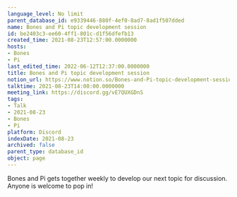 ```yaml
---
language_level: No limit
parent_database_id: e9339446-880f-4ef0-8ad7-8ad1f507dded
name: Bones and Pi topic development session
id: be2403c3-ee60-4ff1-801c-d1f56dfefb13
created_time: 2021-08-23T12:57:00.0000000
hosts:
- Bones
- Pi
last_edited_time: 2022-06-12T12:37:00.0000000
title: Bones and Pi topic development session
notion_url: https://www.notion.so/Bones-and-Pi-topic-development-session-be2403c3ee604ff1801cd1f56dfefb13
talktime: 2021-08-23T14:00:00.0000000
meeting_link: https://discord.gg/vE7QUXGDnS
tags:
- Talk
- 2021-08-23
- Bones
- Pi
platform: Discord
indexDate: 2021-08-23
archived: false
parent_type: database_id
object: page
---
```


Bones and Pi gets together weekly to develop our next topic for discussion.
Anyone is welcome to pop in!










